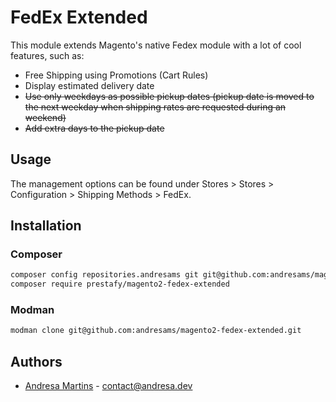 # FedEx Extended
This module extends Magento's native Fedex module with a lot of cool features, such as:

 - Free Shipping using Promotions (Cart Rules)
 - Display estimated delivery date
 - ~~Use only weekdays as possible pickup dates (pickup date is moved to the next weekday when shipping rates are requested during an weekend)~~
 - ~~Add extra days to the pickup date~~

## Usage

The management options can be found under Stores > Stores > Configuration > Shipping Methods > FedEx.

## Installation

### Composer

```bash
composer config repositories.andresams git git@github.com:andresams/magento2-fedex-extended.git
composer require prestafy/magento2-fedex-extended
```

### Modman

```bash
modman clone git@github.com:andresams/magento2-fedex-extended.git
```

## Authors

* [Andresa Martins](https://www.andresa.dev) - contact@andresa.dev
